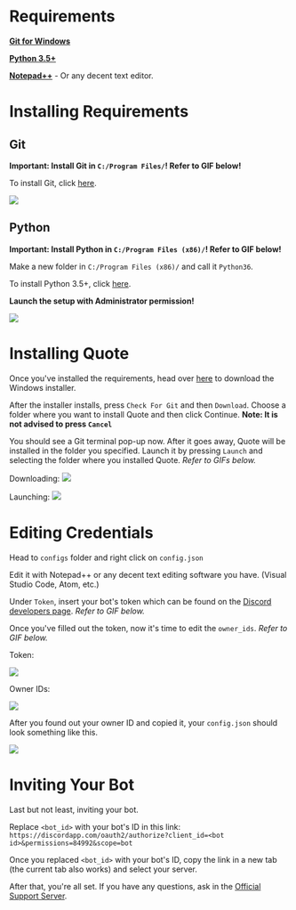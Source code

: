 # Requirements

**[Git for Windows](https://git-scm.com/download/win)**

**[Python 3.5+](https://www.python.org/ftp/python/3.6.5/python-3.6.5.exe)**

**[Notepad++](https://notepad-plus-plus.org/repository/7.x/7.6/npp.7.6.Installer.exe)** - Or any decent text editor.



# Installing Requirements

## Git

**Important: Install Git in `C:/Program Files/`! Refer to GIF below!**

To install Git, click [here](https://github.com/git-for-windows/git/releases/download/v2.19.1.windows.1/Git-2.19.1-64-bit.exe).

![](https://i.imgur.com/ggRHDrz.gif)

## Python 

**Important: Install Python in `C:/Program Files (x86)/`! Refer to GIF below!**

Make a new folder in `C:/Program Files (x86)/` and call it `Python36`.

To install Python 3.5+, click [here](https://www.python.org/ftp/python/3.6.5/python-3.6.5.exe).

**Launch the setup with Administrator permission!**

![](https://i.imgur.com/l5YzGWO.gif)



# Installing Quote

Once you've installed the requirements, head over [here](https://aki-toga.tk/quote) to download the Windows installer.

After the installer installs, press `Check For Git` and then `Download`. Choose a folder where you want to install Quote and then click Continue. **Note: It is not advised to press `Cancel`**

You should see a Git terminal pop-up now. After it goes away, Quote will be installed in the folder you specified. Launch it by pressing `Launch` and selecting the folder where you installed Quote. *Refer to GIFs below.*

Downloading:
![](http://i.imgur.com/aZ1GSf5.gif)


Launching:
![](http://i.imgur.com/JjcrSf3.gif)



# Editing Credentials

Head to `configs` folder and right click on `config.json`

Edit it with Notepad++ or any decent text editing software you have. (Visual Studio Code, Atom, etc.)

Under `Token`, insert your bot's token which can be found on the [Discord developers page](https://discordapp.com/developers/applications/me). *Refer to GIF below.*

Once you've filled out the token, now it's time to edit the `owner_ids`. *Refer to GIF below.*

Token:

![](http://i.imgur.com/jaxgi2P.gif)


Owner IDs:

![](http://i.imgur.com/UQxBZfJ.gif)


After you found out your owner ID and copied it, your `config.json` should look something like this.

![](https://i.imgur.com/MHjaCqh.png)


# Inviting Your Bot

Last but not least, inviting your bot.

Replace `<bot_id>` with your bot's ID in this link: `https://discordapp.com/oauth2/authorize?client_id=<bot id>&permissions=84992&scope=bot`

Once you replaced `<bot_id>` with your bot's ID, copy the link in a new tab (the current tab also works) and select your server.

After that, you're all set. If you have any questions, ask in the [Official Support Server](https://discord.gg/sbySHxA).
